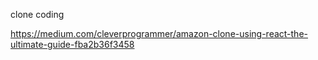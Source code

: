 clone coding

https://medium.com/cleverprogrammer/amazon-clone-using-react-the-ultimate-guide-fba2b36f3458